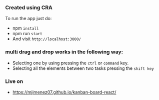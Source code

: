 ### Created using CRA
To run the app just do:
- npm `install`
- npm run `start`
- And visit `http://localhost:3000/`


### multi drag and drop works in the following way:
- Selecting one by using pressing the `ctrl` or `command` key.
- Selecting all the elements between two tasks pressing the `shift key`


### Live on
- https://mjimenez07.github.io/kanban-board-react/